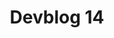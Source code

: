 ---
slug: 14
title: Devblog 14
description: Hear that rumbling noise? Nope, the washing machine isn’t on the blink again, it’s an all-new, all-p...
image: images/devblog/14/title.png
toc_max_heading_level: 4
authors: kacper
---